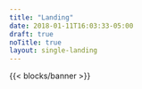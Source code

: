 ```yaml
---
title: "Landing"
date: 2018-01-11T16:03:33-05:00
draft: true
noTitle: true
layout: single-landing
---
```


{{< blocks/banner >}}